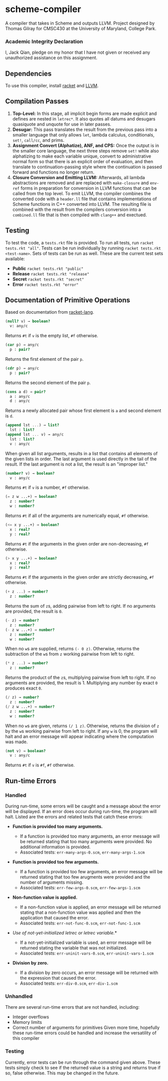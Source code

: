 # scheme-compiler

A compiler that takes in Scheme and outputs LLVM. Project designed by Thomas Gilray for CMSC430 at the University of Maryland, College Park.

### Academic Integrity Declaration
I, Jack Qian, pledge on my honor that I have not given or received any unauthorized assistance on this assignment.

## Dependencies

To use this compiler, install [racket](https://docs.racket-lang.org/) and [LLVM](http://llvm.org/docs/).

## Compilation Passes

1. **Top-Level:** In this stage, all implicit begin forms are made explicit and defines are nested in ```letrec*```. It also quotes all datums and desugars quasiquote and unquote for use in later passes.
2. **Desugar:** This pass translates the result from the previous pass into a smaller language that only allows ```let```, lambda calculus, conditionals, ```set!```, ```call/cc```, and prims. 
3. **Assignment Convert (Alphatize), ANF, and CPS:** Once the output is in the smaller core language, the next three steps remove ```set!``` while also alphatizing to make each variable unique, convert to administrative normal form so that there is an explicit order of evaluation, and then translate to continuation-passing style where the continuation is passed forward and functions no longer return. 
4. **Closure Conversion and Emitting LLVM:** Afterwards, all lambda abstractions are removed and are replaced with ```make-closure``` and ```env-ref``` forms in preparation for conversion in LLVM functions that can be called from the top level. To emit LLVM, the compiler combines the converted code with a ```header.ll``` file that contains implementations of Scheme functions in C++ converted into LLVM. The resulting file is combined with the result from the compilers conversion into a ```combined.ll``` file that is then compiled with ```clang++``` and exectued.

## Testing

To test the code, a ```tests.rkt``` file is provided. To run all tests, run ```racket tests.rkt "all"```. Tests can be run individually by running ```racket tests.rkt <test-name>```. Sets of tests can be run as well. These are the current test sets available:

* **Public** ```racket tests.rkt "public"```
* **Release** ```racket tests.rkt "release"```
* **Secret** ```racket tests.rkt "secret"```
* **Error** ```racket tests.rkt "error"```

## Documentation of Primitive Operations

Based on documentation from [racket-lang](https://racket-lang.org/).

```scheme
(null? v) → boolean?
  v: any/c
```
Returns ```#t``` if ```v``` is the empty list, ```#f``` otherwise.


```scheme
(car p) → any/c
  p : pair?
```
Returns the first element of the pair ```p```.


```scheme
(cdr p) → any/c
  p : pair?
 ```
 Returns the second element of the pair ```p```.
 

```scheme
(cons a d) → pair?
  a : any/c
  d : any/c
```
Returns a newly allocated pair whose first element is ```a``` and second element is ```d```.


```scheme
(append lst ...) → list?
  lst : list?
(append lst ... v) → any/c
  lst : list?
  v : any/c
```
When given all list arguments, results in a list that contains all elements of the given lists in order. The last argument is used directly in the tail of the result. If the last argument is not a list, the result is an "improper list."


```scheme
(number? v) → boolean?
  v : any/c
```
Returns ```#t``` if ```v``` is a number, ```#f``` otherwise.


```scheme
(= z w ...+) → boolean?
  z : number?
  w : number?
```
Returns ```#t``` if all of the arguments are numerically equal, ```#f``` otherwise.


```scheme
(<= x y ...+) → boolean?
  x : real?
  y : real?
```
Returns ```#t``` if the arguments in the given order are non-decreasing, ```#f``` otherwise.


```scheme
(> x y ...+) → boolean?
  x : real?
  y : real?
```
Returns ```#t``` if the arguments in the given order are strictly decreasing, ```#f``` otherwise.


```scheme
(+ z ...) → number?
  z : number?
```
Returns the sum of ```z```s, adding pairwise from left to right. If no arguments are provided, the result is ```0```.


```scheme
(- z) → number?
  z : number?
(- z w ...+) → number?
  z : number?
  w : number?
```
When no ```w```s are supplied, returns ```(- 0 z)```. Otherwise, returns the subtraction of the ```w```s from ```z``` working pairwise from left to right.


```scheme
(* z ...) → number?
  z : number?
```
Returns the product of the ```z```s, multiplying pairwise from left to right. If no arguments are provided, the result is 1. Multiplying any number by exact ```0``` produces exact ```0```.


```scheme
(/ z) → number?
  z : number?
(/ z w ...+) → number?
  z : number?
  w : number?
```
When no ```w```s are given, returns ```(/ 1 z)```. Otherwise, returns the division of ```z``` by the ```w```s working pairwise from left to right. If any ```w``` is 0, the program will halt and an error message will appear indicating where the computation was made.


```scheme
(not v) → boolean?
  v : any/c
```
Returns ```#t``` if ```v``` is ```#f```, ```#f``` otherwise.


## Run-time Errors

### Handled

During run-time, some errors will be caught and a message about the error will be displayed. If an error does occur during run-time, the program will halt. Listed are the errors and related tests that catch these errors:

* **Function is provided too many arguments.**
  * If a function is provided too many arguments, an error message will be returned stating that too many arguments were provided. No additional information is provided.
  * Associated tests: ```err-many-args-0.scm```, ```err-many-args-1.scm```

* **Function is provided too few arguments.**
  * If a function is provided too few arguments, an error message will be returned stating that too few arugments were provided and the number of arguments missing.
  * Associated tests: ```err-few-args-0.scm```, ```err-few-args-1.scm```

* **Non-function value is applied.**
  * If a non-function value is applied, an error message will be returned stating that a non-function value was applied and then the application that caused the error.
  * Associated tests: ```err-not-func-0.scm```, ```err-not-func-1.scm```

* **Use of not-yet-initialized letrec or letrec* variable.**
  * If a not-yet-initialized variable is used, an error message will be returned stating the variable that was not initialized.
  * Associated tests: ```err-uninit-vars-0.scm```, ```err-uninit-vars-1.scm```
  
* **Division by zero.**
  * If a division by zero occurs, an error message will be returned with the expression that caused the error.
  * Associated tests: ```err-div-0.scm```, ```err-div-1.scm```

### Unhandled

There are several run-time errors that are not handled, including:
* Integer overflows
* Memory limits
* Correct number of arguments for primitives
Given more time, hopefully these run-time errors could be handled and increase the versatility of this compiler

### Testing
Currently, error tests can be run through the command given above. These tests simply check to see if the returned value is a string and returns true if so, false otherwise. This may be changed in the future.
